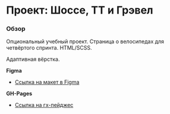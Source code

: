 # Проект: Шоссе, ТТ и Грэвел

### Обзор

Опциональный учебный проект. Страница о велосипедах для четвёртого спринта. HTML/SCSS.

Адаптивная вёрстка.

**Figma**

* [Ссылка на макет в Figma](https://www.figma.com/file/G3UWFlQmNtNs67751YiDH2/Month-of-Landings_external-link?node-id=0%3A1)

**GH-Pages**

* [Ссылка на гх-пейджес](https://p298vytp0waer9hgq0n.github.io/bikes/)
